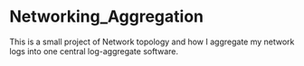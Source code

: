 # Networking_Aggregation
This is a small project of Network topology and how I aggregate my network logs into one central log-aggregate software.
